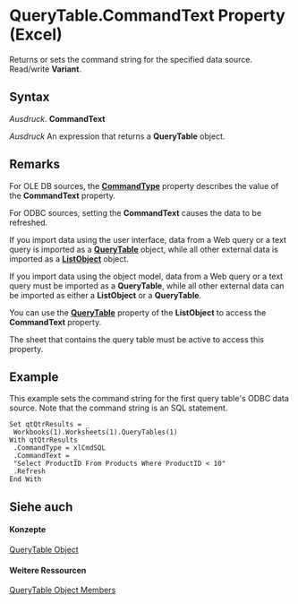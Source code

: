 
# QueryTable.CommandText Property (Excel)

Returns or sets the command string for the specified data source. Read/write  **Variant**.


## Syntax

 _Ausdruck_. **CommandText**

 _Ausdruck_ An expression that returns a **QueryTable** object.


## Remarks

For OLE DB sources, the  **[CommandType](bbe0ba26-efb9-428d-de2c-576116d92747.md)** property describes the value of the **CommandText** property.

For ODBC sources, setting the  **CommandText** causes the data to be refreshed.

If you import data using the user interface, data from a Web query or a text query is imported as a  **[QueryTable](505b84ea-64b3-b4fe-741a-de6884eb69eb.md)** object, while all other external data is imported as a **[ListObject](46de6c4f-8ce0-0c7d-da59-6e52f5eab612.md)** object.

If you import data using the object model, data from a Web query or a text query must be imported as a  **QueryTable**, while all other external data can be imported as either a **ListObject** or a **QueryTable**.

You can use the  **[QueryTable](fe019d61-654a-9c87-0bf4-30590a1274ca.md)** property of the **ListObject** to access the **CommandText** property.

The sheet that contains the query table must be active to access this property.


## Example

This example sets the command string for the first query table's ODBC data source. Note that the command string is an SQL statement.


```
Set qtQtrResults = _ 
 Workbooks(1).Worksheets(1).QueryTables(1) 
With qtQtrResults 
 .CommandType = xlCmdSQL 
 .CommandText = _ 
 "Select ProductID From Products Where ProductID < 10" 
 .Refresh 
End With
```


## Siehe auch


#### Konzepte


[QueryTable Object](505b84ea-64b3-b4fe-741a-de6884eb69eb.md)
#### Weitere Ressourcen


[QueryTable Object Members](http://msdn.microsoft.com/library/9a61f024-c1dc-c11b-942f-ff2a6617bdc4%28Office.15%29.aspx)
